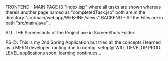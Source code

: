 FRONTEND - MAIN PAGE IS "index.jsp" where all tasks are shown whereas thereis another page named as "completedTask.jsp"  both are in the directory "src/main/webapp/WEB-INF/views"
BACKEND  - All the Files are in path "src/main/java" . 

ALL THE Screenshots of the Project are in ScreenShots Folder.

 PS 😊: This is my 2nd Spring Application but tried all the concepts i learned as a MERN developer. ranting due to config. setup😒
        WILL DEVELOP PROD. LEVEL applications soon. 
        learning continues...


